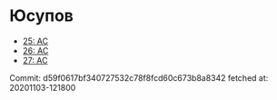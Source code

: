 # Юсупов
- [25: AC](25.md)
- [26: AC](26.md)
- [27: AC](27.md)

Commit: d59f0617bf340727532c78f8fcd60c673b8a8342
 fetched at: 20201103-121800
